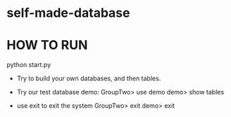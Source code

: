 # self-made-database

# HOW TO RUN
python start.py

- Try to build your own databases, and then tables.
- Try our test database demo: 
GroupTwo> use demo
demo> show tables

- use exit to exit the system
GroupTwo> exit
demo> exit
